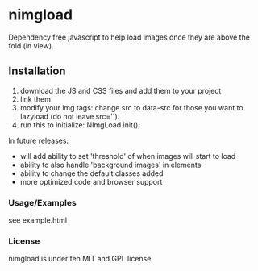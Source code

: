 # nimgload

Dependency free javascript to help load images once they are above the fold (in view).

## Installation

1. download the JS and CSS files and add them to your project
2. link them
3. modify your img tags: change src to data-src for those you want to lazyload (do not leave src='').
4. run this to initialize: NImgLoad.init();

In future releases:
* will add ability to set 'threshold' of when images will start to load
* ability to also handle 'background images' in elements
* ability to change the default classes added
* more optimized code and browser support

### Usage/Examples

see example.html

### License

nimgload is under teh MIT and GPL license.